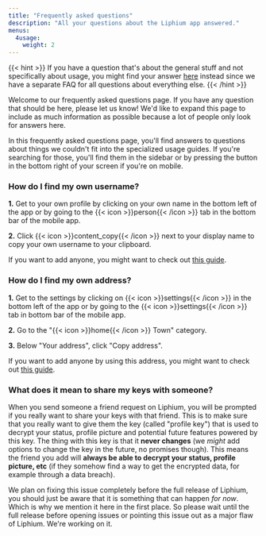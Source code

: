 ```yaml
---
title: "Frequently asked questions"
description: "All your questions about the Liphium app answered."
menus:
  4usage:
    weight: 2
---
```


{{< hint >}}
If you have a question that's about the general stuff and not specifically about usage, you might find your answer <a href="/docs/general/faq">here</a> instead since we have a separate FAQ for all questions about everything else.
{{< /hint >}}

Welcome to our frequently asked questions page. If you have any question that should be here, please let us know! We'd like to expand this page to include as much information as possible because a lot of people only look for answers here.

In this frequently asked questions page, you'll find answers to questions about things we couldn't fit into the specialized usage guides. If you're searching for those, you'll find them in the sidebar or by pressing the button in the bottom right of your screen if you're on mobile.

### How do I find my own username?

**1.** Get to your own profile by clicking on your own name in the bottom left of the app or by going to the {{< icon >}}person{{< /icon >}} tab in the bottom bar of the mobile app.

**2.** Click {{< icon >}}content_copy{{< /icon >}} next to your display name to copy your own username to your clipboard.

If you want to add anyone, you might want to check out [this guide](/docs/using-liphium/friend-adding).

### How do I find my own address?

**1.** Get to the settings by clicking on {{< icon >}}settings{{< /icon >}} in the bottom left of the app or by going to the {{< icon >}}settings{{< /icon >}} tab in bottom bar of the mobile app.

**2.** Go to the "{{< icon >}}home{{< /icon >}} Town" category.

**3.** Below "Your address", click "Copy address".

If you want to add anyone by using this address, you might want to check out [this guide](/docs/using-liphium/friend-adding#adding-someone-in-a-different-town).

### What does it mean to share my keys with someone?

When you send someone a friend request on Liphium, you will be prompted if you really want to share your keys with that friend. This is to make sure that you really want to give them the key (called "profile key") that is used to decrypt your status, profile picture and potential future features powered by this key. The thing with this key is that it **never changes** (we _might_ add options to change the key in the future, no promises though). This means the friend you add will **always be able to decrypt your status, profile picture, etc** (if they somehow find a way to get the encrypted data, for example through a data breach).

We plan on fixing this issue completely before the full release of Liphium, you should just be aware that it is something that can happen _for now_. Which is why we mention it here in the first place. So please wait until the full release before opening issues or pointing this issue out as a major flaw of Liphium. We're working on it.
